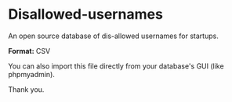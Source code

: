 Disallowed-usernames
====================

An open source database of dis-allowed usernames for startups.

<b>Format:</b> CSV

You can also import this file directly from your database's GUI (like phpmyadmin).



Thank you.
